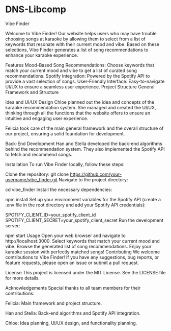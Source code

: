 # DNS-Libcomp

Vibe Finder

Welcome to Vibe Finder! Our website helps users who may have trouble choosing songs at karaoke by allowing them to select from a list of keywords that resonate with their current mood and vibe. Based on these selections, Vibe Finder generates a list of song recommendations to enhance your karaoke experience.

Features
Mood-Based Song Recommendations: Choose keywords that match your current mood and vibe to get a list of curated song recommendations.
Spotify Integration: Powered by the Spotify API to provide a vast selection of songs.
User-Friendly Interface: Easy-to-navigate UI/UX to ensure a seamless user experience.
Project Structure
General Framework and Structure

Idea and UI/UX Design
Chloe planned out the idea and concepts of the karaoke recommendation system. She managed and created the UI/UX, thinking through all the functions that the website offers to ensure an intuitive and engaging user experience.

Felicia took care of the main general framework and the overall structure of our project, ensuring a solid foundation for development.

Back-End Development
Han and Stella developed the back-end algorithms behind the recommendation system. They also implemented the Spotify API to fetch and recommend songs.


Installation
To run Vibe Finder locally, follow these steps:

Clone the repository:
git clone https://github.com/your-username/vibe_finder.git
Navigate to the project directory:


cd vibe_finder
Install the necessary dependencies:


npm install
Set up your environment variables for the Spotify API (create a .env file in the root directory and add your Spotify API credentials):

SPOTIFY_CLIENT_ID=your_spotify_client_id
SPOTIFY_CLIENT_SECRET=your_spotify_client_secret
Run the development server:

npm start
Usage
Open your web browser and navigate to http://localhost:3000.
Select keywords that match your current mood and vibe.
Browse the generated list of song recommendations.
Enjoy your karaoke session with perfectly matched songs!
Contributing
We welcome contributions to Vibe Finder! If you have any suggestions, bug reports, or feature requests, please open an issue or submit a pull request.

License
This project is licensed under the MIT License. See the LICENSE file for more details.

Acknowledgements
Special thanks to all team members for their contributions:

Felicia: Main framework and project structure.

Han and Stella: Back-end algorithms and Spotify API integration.

Chloe: Idea planning, UI/UX design, and functionality planning.
